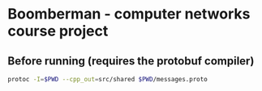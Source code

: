 # Boomberman - computer networks course project

## Before running (requires the protobuf compiler)

```bash
protoc -I=$PWD --cpp_out=src/shared $PWD/messages.proto
```
